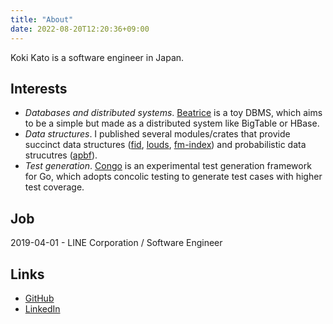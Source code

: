 ```yaml
---
title: "About"
date: 2022-08-20T12:20:36+09:00
---
```


Koki Kato is a software engineer in Japan.

## Interests

- _Databases and distributed systems_. [Beatrice](https://github.com/ajalab/beatrice) is a toy DBMS, which aims to be a simple but made as a distributed system like BigTable or HBase.
- _Data structures_. I published several modules/crates that provide succinct data structures ([fid](https://github.com/ajalab/fid), [louds](https://github.com/ajalab/louds), [fm-index](https://github.com/ajalab/fm-index)) and probabilistic data strucutres ([apbf](https://github.com/ajalab/apbf)).
- _Test generation_. [Congo](https://github.com/ajalab/congo) is an experimental test generation framework for Go, which adopts concolic testing to generate test cases with higher test coverage.

## Job

2019-04-01 - LINE Corporation / Software Engineer

## Links

- [GitHub](https://github.com/ajalab)
- [LinkedIn](https://www.linkedin.com/in/koki-kato/)